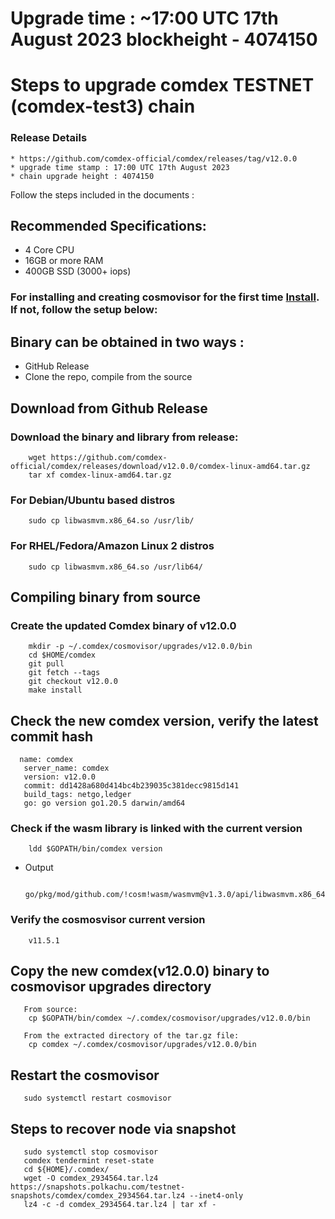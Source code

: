 # Upgrade time : ~17:00 UTC 17th August 2023 blockheight - 4074150

# Steps to upgrade comdex TESTNET (comdex-test3) chain

### Release Details
    * https://github.com/comdex-official/comdex/releases/tag/v12.0.0
    * upgrade time stamp : 17:00 UTC 17th August 2023
    * chain upgrade height : 4074150

Follow the steps included in the documents :

## Recommended Specifications:
   * 4 Core CPU
   * 16GB or more RAM
   * 400GB SSD (3000+ iops)

### For installing and creating cosmovisor for the first time [Install](https://github.com/comdex-official/networks/blob/main/testnet/cosmovisor-setup.md). If not, follow the setup below:

## Binary can be obtained in two ways :
   * GitHub Release 
   * Clone the repo, compile from the source

## Download from Github Release

### Download the binary and library from release:

```shell
    wget https://github.com/comdex-official/comdex/releases/download/v12.0.0/comdex-linux-amd64.tar.gz
    tar xf comdex-linux-amd64.tar.gz
```

### For Debian/Ubuntu based distros
```shell
    sudo cp libwasmvm.x86_64.so /usr/lib/
```

### For RHEL/Fedora/Amazon Linux 2 distros
```shell
    sudo cp libwasmvm.x86_64.so /usr/lib64/
```

## Compiling binary from source

### Create the updated Comdex binary of v12.0.0

```shell
    mkdir -p ~/.comdex/cosmovisor/upgrades/v12.0.0/bin
    cd $HOME/comdex
    git pull
    git fetch --tags
    git checkout v12.0.0
    make install
```

## Check the new comdex version, verify the latest commit hash

```shell
  name: comdex
   server_name: comdex
   version: v12.0.0
   commit: dd1428a680d414bc4b239035c381decc9815d141
   build_tags: netgo,ledger
   go: go version go1.20.5 darwin/amd64

```

### Check if the wasm library is linked with the current version 

```shell
    ldd $GOPATH/bin/comdex version
```

 - Output
   ```shell
      go/pkg/mod/github.com/!cosm!wasm/wasmvm@v1.3.0/api/libwasmvm.x86_64.so
   ```


### Verify the cosmosvisor current version

```shell
    v11.5.1
```

## Copy the new comdex(v12.0.0) binary to cosmovisor upgrades directory

```shell 
   From source:
    cp $GOPATH/bin/comdex ~/.comdex/cosmovisor/upgrades/v12.0.0/bin
    
   From the extracted directory of the tar.gz file:
    cp comdex ~/.comdex/cosmovisor/upgrades/v12.0.0/bin
```

## Restart the cosmovisor

```shell
   sudo systemctl restart cosmovisor
```

## Steps to recover node via snapshot

```shell
   sudo systemctl stop cosmovisor
   comdex tendermint reset-state
   cd ${HOME}/.comdex/
   wget -O comdex_2934564.tar.lz4 https://snapshots.polkachu.com/testnet-snapshots/comdex/comdex_2934564.tar.lz4 --inet4-only
   lz4 -c -d comdex_2934564.tar.lz4 | tar xf -
```
